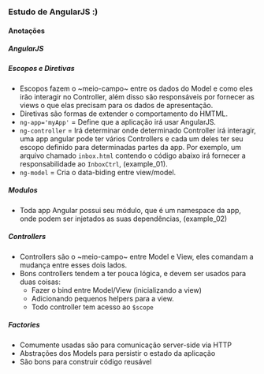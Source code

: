 ### Estudo de AngularJS :)

#### Anotações

##### AngularJS

##### Escopos e Diretivas

- Escopos fazem o ~meio-campo~ entre os dados do Model e como eles irão interagir no Controller, além disso são responsáveis por fornecer as views o que elas precisam
para os dados de apresentação.
- Diretivas são formas de extender o comportamento do HMTML.
- `ng-app='myApp'` = Define que a aplicação irá usar AngularJS.
- `ng-controller` = Irá determinar onde determinado Controller irá interagir, uma app angular pode ter vários Controllers e cada um deles ter seu escopo definido
 para determinadas partes da app. Por exemplo, um arquivo chamado `inbox.html` contendo o código abaixo irá fornecer a responsabilidade ao `InboxCtrl`, (example_01).
- `ng-model` = Cria o data-biding entre view/model.

##### Modulos

- Toda app Angular possui seu módulo, que é um namespace da app, onde podem ser injetados as suas dependências, (example_02)

##### Controllers

- Controllers são o ~meio-campo~ entre Model e View, eles comandam a mudança entre esses dois lados.
- Bons controllers tendem a ter pouca lógica,  e devem ser usados para duas coisas:
  - Fazer o bind entre Model/View (inicializando a view)
  - Adicionando pequenos helpers para a view.
  - Todo controller tem acesso ao `$scope`

##### Factories

- Comumente usadas são para comunicação server-side via HTTP
- Abstrações dos Models para persistir o estado da aplicação
- São bons para construir código reusável
